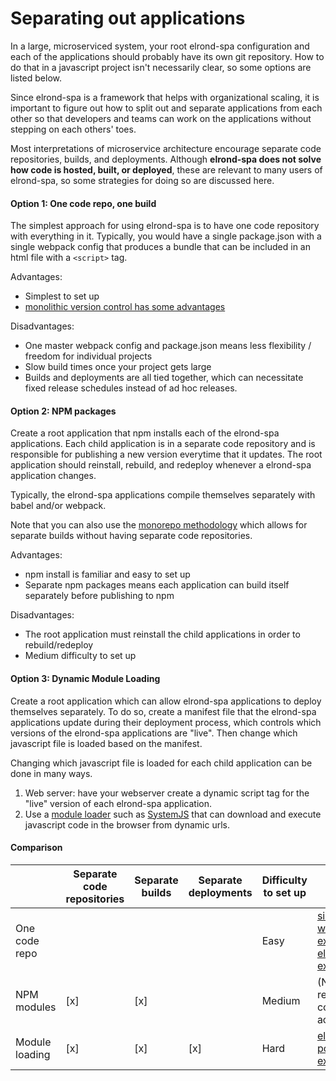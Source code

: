 # Separating out applications

In a large, microserviced system, your root elrond-spa configuration and each of the applications
should probably have its own git repository. How to do that in a javascript project isn't necessarily clear,
so some options are listed below.

Since elrond-spa is a framework that helps with organizational scaling, it is
important to figure out how to split out and separate applications from each other
so that developers and teams can work on the applications without stepping on each others' toes.

Most interpretations of microservice architecture encourage separate code repositories, builds, and
deployments. Although **elrond-spa does not solve how code is hosted, built, or deployed**,
these are relevant to many users of elrond-spa, so some strategies for doing so are discussed here.

#### Option 1: One code repo, one build

The simplest approach for using elrond-spa is to have one code repository with everything in it.
Typically, you would have a single package.json with a single webpack config that produces a bundle
that can be included in an html file with a `<script>` tag.

Advantages:
- Simplest to set up
- [monolithic version control has some advantages](https://danluu.com/monorepo/)

Disadvantages:
- One master webpack config and package.json means less flexibility / freedom for individual projects
- Slow build times once your project gets large
- Builds and deployments are all tied together, which can necessitate fixed release schedules instead of ad hoc releases.

#### Option 2: NPM packages

Create a root application that npm installs each of the elrond-spa applications. Each child application
is in a separate code repository and is responsible for publishing a new version everytime that it updates.
The root application should reinstall, rebuild, and redeploy whenever a elrond-spa application changes.

Typically, the elrond-spa applications compile themselves separately with babel and/or webpack.

Note that you can also use the [monorepo methodology](https://medium.com/netscape/the-case-for-monorepos-907c1361708a) which
allows for separate builds without having separate code repositories.

Advantages:
- npm install is familiar and easy to set up
- Separate npm packages means each application can build itself separately before publishing to npm

Disadvantages:
- The root application must reinstall the child applications in order to rebuild/redeploy
- Medium difficulty to set up

#### Option 3: Dynamic Module Loading

Create a root application which can allow elrond-spa applications to deploy themselves separately. To do so,
create a manifest file that the elrond-spa applications update during their deployment process, which controls
which versions of the elrond-spa applications are "live". Then change which javascript file is loaded based on the manifest.

Changing which javascript file is loaded for each child application can be done in many ways.
1) Web server: have your webserver create a dynamic script tag for the "live" version of each elrond-spa application.
2) Use a [module loader](https://www.jvandemo.com/a-10-minute-primer-to-javascript-modules-module-formats-module-loaders-and-module-bundlers/)
   such as [SystemJS](https://github.com/systemjs/systemjs) that can download and execute javascript code in the browser
   from dynamic urls.

#### Comparison
|                | Separate code repositories | Separate builds | Separate deployments | Difficulty to set up | Example repo |
| -------------- | -------------------------- | --------------- | -------------------- | -------------------- | ------------ |
| One code repo  |                            |                 |                      |        Easy          | [simple-webpack-example](https://github.com/joeldenning/simple-elrond-spa-webpack-example) and [elrond-spa-examples](https://github.com/abeet/elrond-spa-examples) |
| NPM modules    |            [x]             |       [x]       |                      |       Medium         | (No example repo, yet -- contributions accepted!) |
| Module loading |            [x]             |       [x]       |          [x]         |        Hard          | [elrond-spa-portal-example](https://github.com/me-12/elrond-spa-portal-example) |
